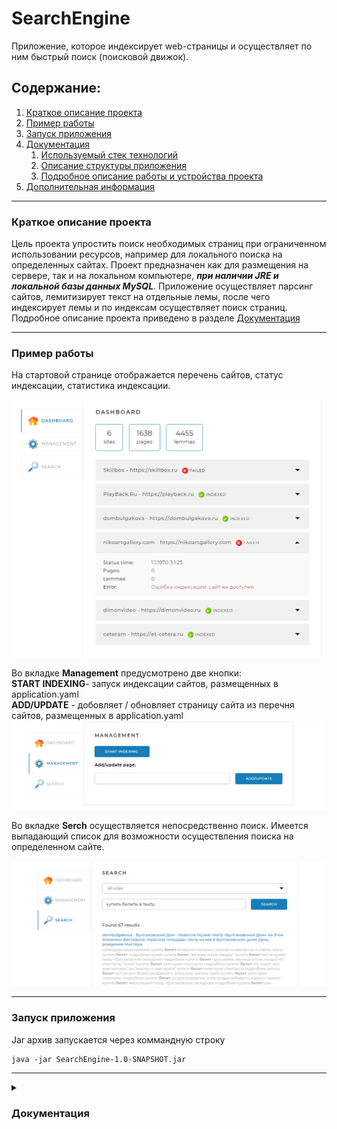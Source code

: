 # SearchEngine
Приложение, которое индексирует web-страницы и осуществляет по ним быстрый поиск (поисковой движок). 
## Содержание:
 1. [Краткое описание проекта](#Description)
 2. [Пример работы](#Example)
 3. [Запуск приложения](#Setup)
 4. [Документация](#Documentation)
    1. [Используемый стек технологий](#Steck)
    2. [Описание структуры приложения](#Application-structure)
    3. [Подробное описание работы и устройства проекта](#Description-Package)
 5. [Дополнительная информация](#Additional-information)
***
<a name="Description"></a>
### Краткое описание проекта 
Цель проекта упростить поиск необходимых страниц при ограниченном использовании ресурсов, например для локального поиска на определенных сайтах. 
Проект предназначен как для размещения на сервере, так и на локальном компьютере, ***при наличии JRE и локальной базы данных MySQL***.
Приложение осуществляет парсинг сайтов, лемитизирует текст на отдельные лемы, после чего индексирует лемы и по индексам осуществляет поиск страниц. 
Подробное описание проекта приведено в разделе [Документация](#Documentation)
***
<a name="Example"></a>
### Пример работы 
На стартовой странице отображается перечень сайтов, статус индексации, статистика индексации.

![start screen.png](/AssetsForReadMe/start%20screen.png)

Во вкладке **Management** предусмотрено две кнопки:<br>
**START INDEXING**- запуск индексации сайтов, размещенных в application.yaml<br>
**ADD/UPDATE** - добовляет / обновляет страницу сайта из перечня сайтов, размещенных в application.yaml
![Management](/AssetsForReadMe/Management.png)

Во вкладке **Serch** осуществляется непосредственно поиск. Имеется выпадающий список для возможности осуществления поиска на определенном сайте. 

![Serch](AssetsForReadMe/Search.png)
***
<a name="Setup"></a>
### Запуск приложения 
Jar архив запускается через коммандную строку 
```
java -jar SearchEngine-1.0-SNAPSHOT.jar
```

***
<a name="Documentation"></a>
<details>
<summary>
 
### Документация
<a name="Steck"></a>
</summary>

<details>
<summary>
 
#### Используемый стек технологий
</summary>
- Java 17<br>
- Spring Boot (v2.7.1)<br>
- Spring MVC<br>
- Spring Data<br>
- Lombok<br>
- MySql<br>
- Jsoup<br>
- Maven<br>
</details>
<details>
<summary>
 
#### Описание структуры приложения
</summary>
Ниже приведена схема проекта MVC, весть frontend размещени в resources. 

````
+- searchEngine
  +- src
  |      +- main
  |      |     +- java
  |      |       +- searchengine
  |      |         +- config
  |      |         |   +- MvcConfig.java
  |      |         |   +- Site.java
  |      |         |   +- SitesList.java
  |      |         +- controllers
  |      |         |   +- ApiController.java
  |      |         |   +- DefaultController.java
  |      |         +- dto
  |      |         |   +- searchModel
  |      |         |   |   +- DtoSearchPageInfo.java
  |      |         |   |   +- ResultSearch.java
  |      |         |   +- statistics
  |      |         |   |   +- DetailedStatisticsItem.java
  |      |         |   |   +- StatisticsData.java
  |      |         |   |   +- StatisticsResponse.java
  |      |         |   |   +- TotalStatistics.java
  |      |         |   +- StatusRequest.java
  |      |         +- model
  |      |         |   +- Index.java
  |      |         |   +- IndexingStatus.java
  |      |         |   +- Lemma.java
  |      |         |   +- Page.java
  |      |         |   +- Site.java
  |      |         +- repository
  |      |         |   +- IndexRepository.java
  |      |         |   +- LemmaRepository.java
  |      |         |   +- PageRepository.java
  |      |         |   +- SiteRepository.java
  |      |         +- services
  |      |         |   +- IndexingService.java
  |      |         |   +- IndexingServiceImpl.java
  |      |         |   +- StatisticsService.java
  |      |         |   +- StatisticsServiceImpl.java
  |      |         +- utility
  |      |         |   +- ApiExceptionHandler.java
  |      |         |   +- FindMatchesSnippets.java
  |      |         |   +- LemmaСonverter.java
  |      |         |   +- RequestResponseLoggerInterceptor.java
  |      |         |   +- SiteIndexing.java
  |      |         +- Application.java
  |      |         +- CommandLineRunnerImpl.java
  |      +- resources
  |          +- static/assets
  |          |   +- css
  |          |   +- fonts/Montserrat
  |          |   +- img/icons
  |          |   +- js
  |          |   +- plg
  |          +- templates
  |          |   +- index.html
  |          +- application.yaml
  |          +- logback-spring.xml
  +- AssetsForReadMe
  +- README.md
  +- pom.xml
````
</details>


<details>
<summary>
 
#### Подробное описание работы и устройства проекта 
</summary>

В проекте содержаться пакеты config, controllers, dto, model, repository, services, utility и папка resources.<br>
Подробнее о каждом. 

##### Пакет config
Cодержит три класса MvcConfig, Site, SitesList.<br>
Класс MvcConfig является конфигурационным классом Spring Boot и содержит единственный переопределенный метод addInterceptors, который добавляет перехватчик RequestResponseLoggerInterceptor для сканирования классов в пакете controllers и записи в журнал поступающих запросов и результатов ответов (не содержание ответа).<br>
Класс Site предназначен для создания POJO объектов на основании данных, размещенных в разделе indexing-settings файла application.yaml.<br>
Класс SitesList создает список объектов Site.<br>


##### Пакет controllers
Cодержит два класса ApiController, DefaultController<br>
Класс ApiController является @RestController, возвращает данные в формате JSON. Содержит методы обрабатывающие get запросы на получение статистики (метод statistics), запуска индексации (метод startIndexing), остановки индексации (метод stopIndexing), поиска (метод search), а также post запрос на добавление/обновление страницы (метод indexPage)<dr>
Класс DefaultController является @Controller, возвращает HTML страницу index (стартовая страница).<br>

##### Пакет dto
Содержит dto (Data Transfer Objects) модели searchModel, statistics, StatusRequest. Модель DTO является шаблоном проектирования и предназначена для десереализации данных из базы данных в объект, передаваемый в @Controller для последующей передачи пользователю.<br>

##### Пакет model
Содержит POJO классы (за исключением ENUM класса IndexingStatus), аннотированные @Entity, тем самым обозначающие JPA (Java Persistence API) о создании и сохранении объектов в базе данных. Приведенные в проекте POJO классы имеют двунаправленные связи @OneToMany и @ManyToOne, связь @ManyToMany реализована через класс Index. Для более быстрого поиска классы Page и Lemma имеют индексацию по полям path и lemma, соответственно. 

##### Пакет repository
Содержит интерфейсы для взаимодействия с базой данных (формирования запросов к базе данных). Интерфейсы наследованы от JpaRepository, что позволяет использовать запросы из "коробки". Так же интерфейсы содержат кастомные JPQL (Java Persistence query language) запросы, помеченные аннотацией @Query. Отдельные запросы, вносящие изменения в базу данных, помечены аннотацией @Transactional для обеспечения атомарности выполнения запроса и аннотацией @Modifying(clearAutomatically = true), указывающей на модифицированный запрос с автоматической очисткой базового контекста сохранения после записи в базу данных.   

##### Пакет services
Содержит два интерфейса IndexingService и StatisticsService, а также два класса их реализации IndexingServiceImpl и StatisticsServiceImpl. Классы, имплементирующие соответствующий интерфейс, содержат основную бизнес-логику.<br> 
Класс IndexingServiceImpl имплементирован от интерфейса IndexingService. Данный класс реализует логику старта, остановки, обновления/добавления страницы или сайта индексации, также в данном классе реализована логика поиска и формирования итогового DTO объекта, возвращаемого в класс @RestController.

##### Пакет utility
Содержит пять классов ApiExceptionHandler,FindMatchesSnippets, LemmaСonverter, RequestResponseLoggerInterceptor, SiteIndexing.<br> 
Класс ApiExceptionHandler отлавливает Exceptions. Отдельно выделены Exceptions, содержащие HTTP статусы 404, 400, 405. Также данный класс обрабатывает все остальные исключения, возвращая HTTP статус 500. Подробное описание исключения, его StackTrace записывается в файл log.txt и выводится в консоль.<br> 
Класс FindMatchesSnippets имплементирован интерфейсом Callable для возможности создания сниппетов в многопоточной среде. Единственный метод call возвращает сниппеты для DTO объектов.<br> 
Класс LemmaСonverter имеет единственный мотод convertTextToLemmas, предназначенный для конвертации текста в леммы. Метод convertTextToLemmas возвращает список лемм, найденных в передаваемом методу тексте.<br> 
Класс RequestResponseLoggerInterceptor является классом перехватчиком на уровне @RestController. Данный класс имплементирован от интерфейса HandlerInterceptor и содержит переопределенные методы реализации preHandle(перехват на уровне поступления запроса), postHandle(перехват на уровне сформированного ответа Resonse), afterCompletion (перехват на уровне после отдачи ответа). Основная реализация методов заключается в логировании поступающих запросов, времени их отработки и возвращаемых ответов. <br> 
Класс SiteIndexing унаследован от RecursiveTask. Является реализаций ForkJoinPool. Данный класс представляет основную логику парсинга сайтов/страниц и запись получаемой информации в базу данных MySql. <br>

##### Директория resources
Папка resources содержит реализацию frontend (static/assets  и templates), а также файлы application.yaml и logback-spring.xml. <br> 
Файл application.yaml содержит:
- порт подключения;
- основные настройки подключения к базе данных MySql;
- настройки HTTP клиента;
- настройки выброса исключение, если страница не найдена (HTTP статус 404);
- настройки отключения показа статического контента(необходимо для реализации выброса исключения при HTTP статусе 404);
- настройки Jpa(указан диалект MySQLDialect, поведение Hibernate по умолчанию update (обновление базы данных), отображение запросов в консоли true);
- раздел indexing-settings содержит исходный перечень сайтов для индексации.<br>
Файл logback-spring.xml содержит настойки логирования. Логирование осуществляется как путем записи в файл, так и выводом в консоль. Уровень логирования выставлен на info.

##### Логирование
Логирование реализовано библиотекой Slf4j путем добавления аннотаций Lombok @Slf4j. 

##### Файл pom.xml
Является файлом для сборки Maven, содержит библиотеки зависимостей. 

</details>

</details>
